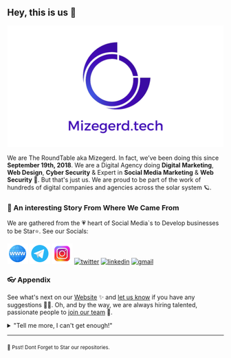 

## Hey, this is us 👋

![OUR WALLPAPER](https://github.com/mizegerd-tech/.github/blob/main/Mizegerd.tech%20Desktop%20Wallpaper%20-%20Light.png)

We are The RoundTable aka Mizegerd. In fact, we’ve been doing this since **September 19th, 2018**. We are a Digital Agency doing **Digital Marketing**, **Web Design**, **Cyber Security** & Expert in **Social Media Marketing** & **Web Security** 🤯. But that's just us. We are proud to be part of the work of hundreds of digital companies and agencies across the solar system 🪐.

### 🍿 An interesting Story From Where We Came From

We are gathered from the 💗 heart of Social Media`s to Develop businesses to be Star⭐. See our Socials:

[![Mizegerd Website](https://github.com/mizegerd-tech/.github/blob/main/icon-website.png)](https://mizegerd.tech) 
[![Instagram](https://github.com/mizegerd-tech/.github/blob/main/icon-telegram.png)](https://t.me/theroundtable)
[![Telegram](https://github.com/mizegerd-tech/.github/blob/main/icon-instagram.png)](https://t.me/theroundtable)
[![twitter](https://user-images.githubusercontent.com/74541595/179396963-19c09b21-ac62-4a83-b7ec-f7dc202f6430.png)](https://t.me/theroundtable)
[![linkedin](https://user-images.githubusercontent.com/74541595/179397144-552658c1-0a28-46b5-be2b-3fbf85ace9d8.png)](https://www.linkedin.com/company/mizegerd)
[![gmail](https://user-images.githubusercontent.com/74541595/179397245-37cdb849-4283-4f70-956c-f2e739e44401.png)](mailto:info@mizegerd.tech)

### 👓 Appendix

See what's next on our [Website](https://mizegerd.tech) ✨ and [let us know](mailto:support@mizegerd.tech) if you have any suggestions 🙇‍♂️. Oh, and by the way, we are always hiring talented, passionate people to [join our team](mailto:hire@mizegerd.tech) 🙌.

<details> 
	<summary>"Tell me more, I can't get enough!"</summary>
	<br>
	<ul>
	<li>Checkout our Q&A Page in our </a>, <a href="https://mizegerd.tech/qa">Q&A Website Page</a> .</li>
</details>

---

<sub>🤫 Psst! Dont Forget to Star our repositories.</sub>

<!--
Made with ❤ at Mizegerd.tech
-->
